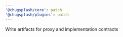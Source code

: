 ```yaml
---
'@chugsplash/core': patch
'@chugsplash/plugins': patch
---
```


Write artifacts for proxy and implementation contracts
